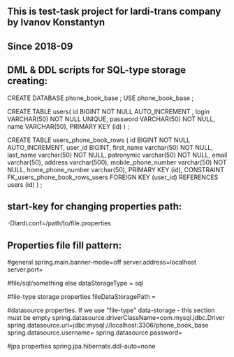 ## This is test-task project for lardi-trans company by Ivanov Konstantyn
## Since 2018-09
##
##
##
## DML & DDL scripts for SQL-type storage creating:

CREATE DATABASE phone_book_base
;
USE phone_book_base
;

CREATE TABLE users(
  id BIGINT NOT NULL AUTO_INCREMENT ,
  login VARCHAR(50) NOT NULL UNIQUE,
  password VARCHAR(50) NOT NULL,
  name VARCHAR(50),
  PRIMARY KEY (id)
)
;

CREATE TABLE users_phone_book_rows (
  id BIGINT NOT NULL AUTO_INCREMENT,
  user_id BIGINT,
  first_name varchar(50) NOT NULL,
  last_name varchar(50) NOT NULL,
  patronymic varchar(50) NOT NULL,
  email varchar(50),
  address varchar(500),
  mobile_phone_number varchar(50) NOT NULL,
  home_phone_number varchar(50),
  PRIMARY KEY (id),
  CONSTRAINT FK_users_phone_book_rows_users FOREIGN KEY (user_id) REFERENCES users (id)
)
;

## start-key for changing properties path:
-Dlardi.conf=/path/to/file.properties

## Properties file fill pattern:

#general
spring.main.banner-mode=off
server.address=localhost
server.port=

#file/sql/something else
dataStorageType = sql

#file-type storage properties
fileDataStoragePath =

#datasource properties. If we use "file-type" data-storage - this section must be empty
spring.datasource.driverClassName=com.mysql.jdbc.Driver
spring.datasource.url=jdbc:mysql://localhost:3306/phone_book_base
spring.datasource.username=
spring.datasource.password=

#jpa properties
spring.jpa.hibernate.ddl-auto=none